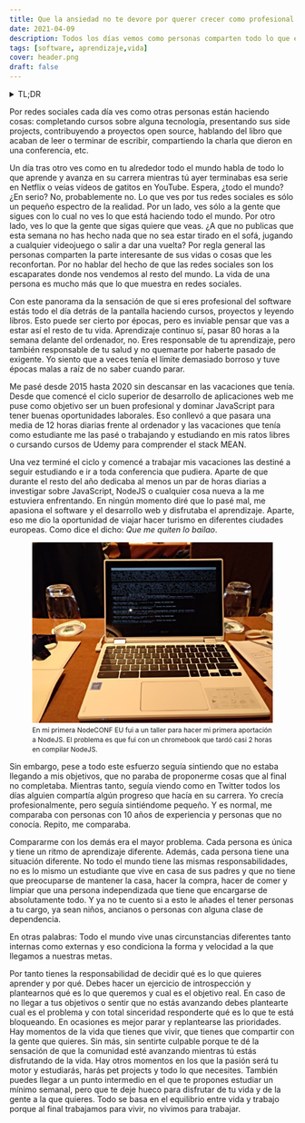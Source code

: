 ```yaml
---
title: Que la ansiedad no te devore por querer crecer como profesional del software 
date: 2021-04-09
description: Todos los días vemos como personas comparten todo lo que están aprendiendo, proyectos que están construyendo,charlas que están dando y en definitiva compartiendo conocimiento. Esto da la sensación de que en esta industria tienes que estar en un continuo non stop de aprendizaje y hacer cosas. Sin embargo, esto no es así. 
tags: [software, aprendizaje,vida]
cover: header.png 
draft: false
---
```


<details>
    <summary>
        TL;DR
    </summary>

> No te compares contra internet. El objetivo final de tu vida debe ser hacer
> lo que te haga sentir feliz. Si quieres ser mejor en algo disfruta del
> camino, disfruta del proceso, y no tengas prisa por llegar al objetivo
> final. De nada te sirve ser el experto o la experta en un campo si por el
> camino te dejas la salud, tu familia o tu vida personal.
>
> Si hay una época
> en la que te apetece darlo todo y exprimir cada día aprendiendo e
> investigando, adelante. Sin embargo, si tienes otra que lo que quieres es
> terminar de trabajar y salir a la playa o pasarte la tarde con la gente
> que quieres, no te sientas culpable. La vida está para disfrutarla.


</details>


Por redes sociales cada día ves como otras personas están haciendo cosas:
completando cursos sobre alguna tecnología, presentando sus side projects,
contribuyendo a proyectos open source, hablando del libro que acaban de leer o
terminar de escribir, compartiendo la charla que dieron en una conferencia, etc.

Un día tras otro ves como en tu alrededor todo el mundo habla de todo lo que
aprende y avanza en su carrera mientras tú ayer terminabas esa serie en Netflix
o veías vídeos de gatitos en YouTube. Espera, ¿todo el mundo? ¿En serio? No,
probablemente no. Lo que ves por tus redes sociales es sólo un pequeño espectro
de la realidad. Por un lado, ves sólo a la gente que sigues con lo cual no ves
lo que está haciendo todo el mundo. Por otro lado, ves lo que la gente que sigas
quiere que veas. ¿A que no publicas que esta semana no has hecho nada que no sea
estar tirado en el sofá, jugando a cualquier videojuego o salir a dar una
vuelta? Por regla general las personas comparten la parte interesante de sus
vidas o cosas que les reconfortan. Por no hablar del hecho de que las redes
sociales son los escaparates donde nos vendemos al resto del mundo. La vida de
una persona es mucho más que lo que muestra en redes sociales.

Con este panorama da la sensación de que si eres profesional del software estás
todo el día detrás de la pantalla haciendo cursos, proyectos y leyendo libros.
Esto puede ser cierto por épocas, pero es inviable pensar que vas a estar así el
resto de tu vida. Aprendizaje continuo sí, pasar 80 horas a la semana delante
del ordenador, no. Eres responsable de tu aprendizaje, pero también 
responsable de tu salud y no quemarte por haberte pasado de exigente. Yo 
siento que a veces tenía el límite demasiado borroso y tuve épocas malas a 
raíz de no saber cuando parar.

Me pasé desde 2015 hasta 2020 sin descansar en las vacaciones que tenía. Desde
que comencé el ciclo superior de desarrollo de aplicaciones web me puse como
objetivo ser un buen profesional y dominar JavaScript para tener buenas
oportunidades laborales. Eso conllevó a que pasara una media de 12 horas diarias
frente al ordenador y las vacaciones que tenía como estudiante me las pasé o
trabajando y estudiando en mis ratos libres o cursando cursos de Udemy para
comprender el stack MEAN.

Una vez terminé el ciclo y comencé a trabajar mis vacaciones las destiné a
seguir estudiando e ir a toda conferencia que pudiera. Aparte de que durante el
resto del año dedicaba al menos un par de horas diarias a investigar sobre
JavaScript, NodeJS o cualquier cosa nueva a la me estuviera enfrentando. En
ningún momento diré que lo pasé mal, me apasiona el software y el desarrollo web
y disfrutaba el aprendizaje. Aparte, eso me dio la oportunidad de viajar hacer
turismo en diferentes ciudades europeas. Como dice el dicho: *Que me quiten lo
bailao*.

<figure role="group" id="chromebook-nodeconf">
    <img 
        src="chromebook-nodeconfeu2018.jpg" 
        alt="Mi chromebook tratando de compilar NodeJS durante la NodeCONF EU 2018"
    />
    <figcaption>
        <small>
            En mi primera NodeCONF EU fui a un taller para hacer mi primera aportación
        a NodeJS. El problema es que fui con un chromebook que tardó casi 2 horas en
        compilar NodeJS.
        </small>
    </figcaption>
</figure>

Sin embargo, pese a todo este esfuerzo seguía sintiendo que no estaba llegando a
mis objetivos, que no paraba de proponerme cosas que al final no completaba. 
Mientras tanto, seguía viendo como en Twitter todos los días alguien compartía
algún progreso que hacía en su carrera. Yo crecía profesionalmente, pero seguía
sintiéndome pequeño. Y es normal, me comparaba con personas con 10 años de
experiencia y personas que no conocía. Repito, me comparaba.

Compararme con los demás era el mayor problema. Cada persona es única y tiene un
ritmo de aprendizaje diferente. Además, cada persona tiene una situación
diferente. No todo el mundo tiene las mismas responsabilidades, no es lo mismo
un estudiante que vive en casa de sus padres y que no tiene que preocuparse de
mantener la casa, hacer la compra, hacer de comer y limpiar que una persona
independizada que tiene que encargarse de absolutamente todo. Y ya no te cuento
si a esto le añades el tener personas a tu cargo, ya sean niños, ancianos o
personas con alguna clase de dependencia.

En otras palabras: Todo el mundo vive unas circunstancias diferentes tanto
internas como externas y eso condiciona la forma y velocidad a la que llegamos a
nuestras metas.

Por tanto tienes la responsabilidad de decidir qué es lo que quieres aprender y
por qué. Debes hacer un ejercicio de introspección y plantearnos qué es lo que
queremos y cual es el objetivo real. En caso de no llegar a tus objetivos o
sentir que no estás avanzando debes plantearte cual es el problema y con total
sinceridad responderte qué es lo que te está bloqueando. En ocasiones es mejor
parar y replantearse las prioridades. Hay momentos de la vida que tienes que
vivir, que tienes que compartir con la gente que quieres. Sin más, sin sentirte
culpable porque te dé la sensación de que la comunidad esté avanzando mientras
tú estás disfrutando de la vida. Hay otros momentos en los que la pasión será tu
motor y estudiarás, harás pet projects y todo lo que necesites. También puedes
llegar a un punto intermedio en el que te propones estudiar un mínimo semanal,
pero que te deje hueco para disfrutar de tu vida y de la gente a la que quieres.
Todo se basa en el equilibrio entre vida y trabajo porque al final trabajamos
para vivir, no vivimos para trabajar.

